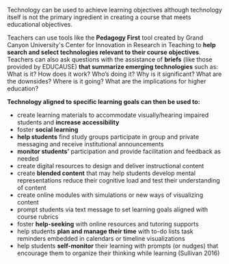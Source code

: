Technology can be used to achieve learning objectives although technology itself is not the primary ingredient in creating a course that meets educational objectives.

Teachers can use tools like the **Pedagogy First** tool created by Grand Canyon University's Center for Innovation in Research in Teaching to **help search and select technologies relevant to their course objectives**. Teachers can also ask questions with the assistance of **briefs** (like those provided by EDUCAUSE) **that summarize emerging technologies** such as: What is it? How does it work? Who’s doing it? Why is it significant? What are the downsides? Where is it going? What are the implications for higher education?

**Technology aligned to specific learning goals can then be used to:**

- create learning materials to accommodate visually/hearing impaired students and **increase accessibility**
- foster **social learning**
- **help students** find study groups participate in group and private messaging and receive institutional announcements
- **monitor students’** participation and provide facilitation and feedback as needed
- create digital resources to design and deliver instructional content
- create **blended content** that may help students develop mental representations reduce their cognitive load and test their understanding of content
- create online modules with simulations or new ways of visualizing content
- prompt students via text message to set learning goals aligned with course rubrics
- foster **help-seeking** with online resources and tutoring supports
- help students **plan and manage their time** with to-do lists task reminders embedded in calendars or timeline visualizations
- help students **self-monitor** their learning with prompts (or nudges) that encourage them to organize their thinking while learning (Sullivan 2016)